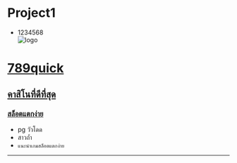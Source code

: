 # Project1
- 1234568  
![logo](https://app.789quick.com/uploads/websites/1652100964_d8966a5a0c069827c32a.png)
# [789quick](https://789quick.com/) 
## [คาสิโนที่ดีที่สุด](https://789quick.com/)
### [สล็อตแตกง่าย](https://789quick.com/)
- pg วัวโดด 
- สาวถ้ำ
- `แนะนำเกมสล็อตแตกง่าย`
---
